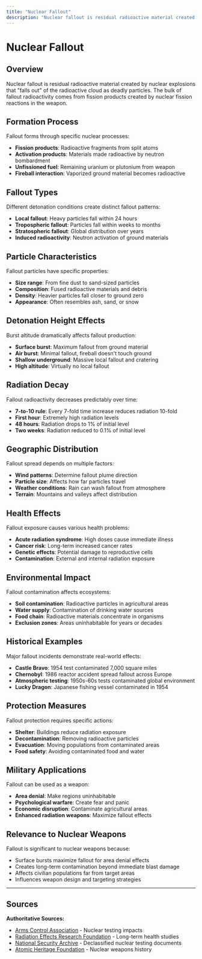 ```yaml
---
title: "Nuclear Fallout"
description: "Nuclear fallout is residual radioactive material created by nuclear explosions that 'falls out' of the radioactive cloud as deadly particles."
---
```


# Nuclear Fallout

## Overview

Nuclear fallout is residual radioactive material created by nuclear explosions that "falls out" of the radioactive cloud as deadly particles. The bulk of fallout radioactivity comes from fission products created by nuclear fission reactions in the weapon.

## Formation Process

Fallout forms through specific nuclear processes:
- **Fission products**: Radioactive fragments from split atoms
- **Activation products**: Materials made radioactive by neutron bombardment
- **Unfissioned fuel**: Remaining uranium or plutonium from weapon
- **Fireball interaction**: Vaporized ground material becomes radioactive

## Fallout Types

Different detonation conditions create distinct fallout patterns:
- **Local fallout**: Heavy particles fall within 24 hours
- **Tropospheric fallout**: Particles fall within weeks to months
- **Stratospheric fallout**: Global distribution over years
- **Induced radioactivity**: Neutron activation of ground materials

## Particle Characteristics

Fallout particles have specific properties:
- **Size range**: From fine dust to sand-sized particles
- **Composition**: Fused radioactive materials and debris
- **Density**: Heavier particles fall closer to ground zero
- **Appearance**: Often resembles ash, sand, or snow

## Detonation Height Effects

Burst altitude dramatically affects fallout production:
- **Surface burst**: Maximum fallout from ground material
- **Air burst**: Minimal fallout, fireball doesn't touch ground
- **Shallow underground**: Massive local fallout and cratering
- **High altitude**: Virtually no local fallout

## Radiation Decay

Fallout radioactivity decreases predictably over time:
- **7-to-10 rule**: Every 7-fold time increase reduces radiation 10-fold
- **First hour**: Extremely high radiation levels
- **48 hours**: Radiation drops to 1% of initial level
- **Two weeks**: Radiation reduced to 0.1% of initial level

## Geographic Distribution

Fallout spread depends on multiple factors:
- **Wind patterns**: Determine fallout plume direction
- **Particle size**: Affects how far particles travel
- **Weather conditions**: Rain can wash fallout from atmosphere
- **Terrain**: Mountains and valleys affect distribution

## Health Effects

Fallout exposure causes various health problems:
- **Acute radiation syndrome**: High doses cause immediate illness
- **Cancer risk**: Long-term increased cancer rates
- **Genetic effects**: Potential damage to reproductive cells
- **Contamination**: External and internal radiation exposure

## Environmental Impact

Fallout contamination affects ecosystems:
- **Soil contamination**: Radioactive particles in agricultural areas
- **Water supply**: Contamination of drinking water sources
- **Food chain**: Radioactive materials concentrate in organisms
- **Exclusion zones**: Areas uninhabitable for years or decades

## Historical Examples

Major fallout incidents demonstrate real-world effects:
- **Castle Bravo**: 1954 test contaminated 7,000 square miles
- **Chernobyl**: 1986 reactor accident spread fallout across Europe
- **Atmospheric testing**: 1950s-60s tests contaminated global environment
- **Lucky Dragon**: Japanese fishing vessel contaminated in 1954

## Protection Measures

Fallout protection requires specific actions:
- **Shelter**: Buildings reduce radiation exposure
- **Decontamination**: Removing radioactive particles
- **Evacuation**: Moving populations from contaminated areas
- **Food safety**: Avoiding contaminated food and water

## Military Applications

Fallout can be used as a weapon:
- **Area denial**: Make regions uninhabitable
- **Psychological warfare**: Create fear and panic
- **Economic disruption**: Contaminate agricultural areas
- **Enhanced radiation weapons**: Maximize fallout effects

## Relevance to Nuclear Weapons

Fallout is significant to nuclear weapons because:
- Surface bursts maximize fallout for area denial effects
- Creates long-term contamination beyond immediate blast damage
- Affects civilian populations far from target areas
- Influences weapon design and targeting strategies

---

## Sources

**Authoritative Sources:**

- [Arms Control Association](https://www.armscontrol.org) - Nuclear testing impacts
- [Radiation Effects Research Foundation](https://www.rerf.or.jp) - Long-term health studies
- [National Security Archive](https://nsarchive.gwu.edu) - Declassified nuclear testing documents
- [Atomic Heritage Foundation](https://www.atomicheritage.org) - Nuclear weapons history
